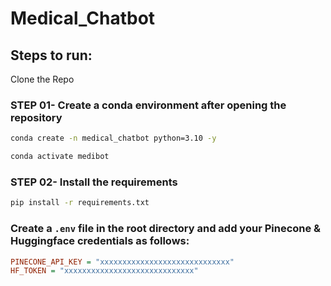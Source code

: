 # Medical_Chatbot

## Steps to run:

Clone the Repo

### STEP 01- Create a conda environment after opening the repository

```bash
conda create -n medical_chatbot python=3.10 -y
```

```bash
conda activate medibot
```

### STEP 02- Install the requirements

```bash
pip install -r requirements.txt
```

### Create a `.env` file in the root directory and add your Pinecone & Huggingface credentials as follows:

```ini
PINECONE_API_KEY = "xxxxxxxxxxxxxxxxxxxxxxxxxxxxx"
HF_TOKEN = "xxxxxxxxxxxxxxxxxxxxxxxxxxxxx"
```
